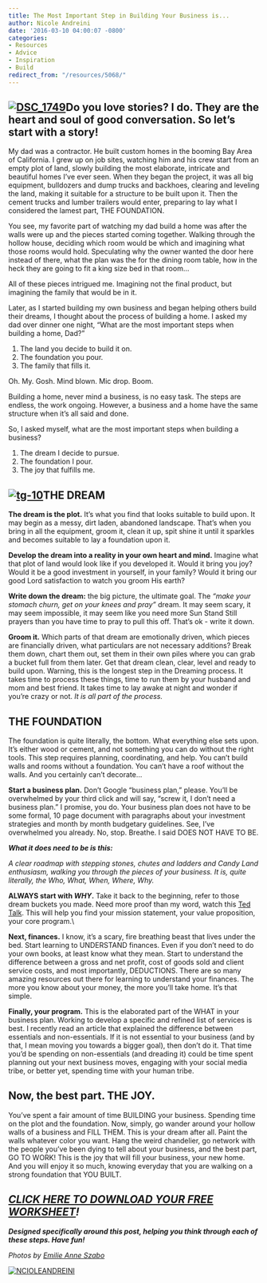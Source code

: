 ```yaml
---
title: The Most Important Step in Building Your Business is...
author: Nicole Andreini
date: '2016-03-10 04:00:07 -0800'
categories:
- Resources
- Advice
- Inspiration
- Build
redirect_from: "/resources/5068/"
---
```


## [![DSC_1749](https://yellow-blog-images.imgix.net/2016/03/DSC_1749.jpg)](https://yellow-blog-images.imgix.net/2016/03/DSC_1749.jpg)Do you love stories? I do. They are the heart and soul of good conversation. So let’s start with a story!

My dad was a contractor. He built custom homes in the booming Bay Area of California. I grew up on job sites, watching him and his crew start from an empty plot of land, slowly building the most elaborate, intricate and beautiful homes I’ve ever seen. When they began the project, it was all big equipment, bulldozers and dump trucks and backhoes, clearing and leveling the land, making it suitable for a structure to be built upon it. Then the cement trucks and lumber trailers would enter, preparing to lay what I considered the lamest part, THE FOUNDATION.

You see, my favorite part of watching my dad build a home was after the walls were up and the pieces started coming together. Walking through the hollow house, deciding which room would be which and imagining what those rooms would hold. Speculating why the owner wanted the door here instead of there, what the plan was the for the dining room table, how in the heck they are going to fit a king size bed in that room…

All of these pieces intrigued me. Imagining not the final product, but imagining the family that would be in it.

Later, as I started building my own business and began helping others build their dreams, I thought about the process of building a home. I asked my dad over dinner one night, “What are the most important steps when building a home, Dad?”

1.  The land you decide to build it on.
2.  The foundation you pour.
3.  The family that fills it.

Oh. My. Gosh. Mind blown. Mic drop. Boom.

Building a home, never mind a business, is no easy task. The steps are endless, the work ongoing. However, a business and a home have the same structure when it’s all said and done.

So, I asked myself, what are the most important steps when building a business?

1.  The dream I decide to pursue.
2.  The foundation I pour.
3.  The joy that fulfills me.

## [![tg-10](https://yellow-blog-images.imgix.net/2016/03/tg-10.jpg)](https://yellow-blog-images.imgix.net/2016/03/tg-10.jpg)THE DREAM

**The dream is the plot.** It’s what you find that looks suitable to build upon. It may begin as a messy, dirt laden, abandoned landscape. That’s when you bring in all the equipment, groom it, clean it up, spit shine it until it sparkles and becomes suitable to lay a foundation upon it.

**Develop the dream into a reality in your own heart and mind.** Imagine what that plot of land would look like if you developed it. Would it bring you joy? Would it be a good investment in yourself, in your family? Would it bring our good Lord satisfaction to watch you groom His earth?

**Write down the dream:** the big picture, the ultimate goal. The _“make your stomach churn, get on your knees and pray”_ dream. It may seem scary, it may seem impossible, it may seem like you need more Sun Stand Still prayers than you have time to pray to pull this off. That’s ok - write it down.

**Groom it.** Which parts of that dream are emotionally driven, which pieces are financially driven, what particulars are not necessary additions? Break them down, chart them out, set them in their own piles where you can grab a bucket full from them later. Get that dream clean, clear, level and ready to build upon. Warning, this is the longest step in the Dreaming process. It takes time to process these things, time to run them by your husband and mom and best friend. It takes time to lay awake at night and wonder if you’re crazy or not. _It is all part of the process._

## THE FOUNDATION

The foundation is quite literally, the bottom. What everything else sets upon. It’s either wood or cement, and not something you can do without the right tools. This step requires planning, coordinating, and help. You can’t build walls and rooms without a foundation. You can’t have a roof without the walls. And you certainly can’t decorate…

**Start a business plan.** Don’t Google “business plan,” please. You’ll be overwhelmed by your third click and will say, “screw it, I don’t need a business plan.” I promise, you do. Your business plan does not have to be some formal, 10 page document with paragraphs about your investment strategies and month by month budgetary guidelines. See, I’ve overwhelmed you already. No, stop. Breathe. I said DOES NOT HAVE TO BE.

**_What it does need to be is this:_**

_A clear roadmap with stepping stones, chutes and ladders and Candy Land enthusiasm, walking you through the pieces of your business. It is, quite literally, the Who, What, When, Where, Why._

**ALWAYS start with _WHY_.** Take it back to the beginning, refer to those dream buckets you made. Need more proof than my word, watch this [Ted Talk](https://www.ted.com/talks/simon_sinek_how_great_leaders_inspire_action?language=en). This will help you find your mission statement, your value proposition, your core program.\

**Next, finances.** I know, it’s a scary, fire breathing beast that lives under the bed. Start learning to UNDERSTAND finances. Even if you don’t need to do your own books, at least know what they mean. Start to understand the difference between a gross and net profit, cost of goods sold and client service costs, and most importantly, DEDUCTIONS. There are so many amazing resources out there for learning to understand your finances. The more you know about your money, the more you’ll take home. It’s that simple.

**Finally, your program.** This is the elaborated part of the WHAT in your business plan. Working to develop a specific and refined list of services is best. I recently read an article that explained the difference between essentials and non-essentials. If it is not essential to your business (and by that, I mean moving you towards a bigger goal), then don’t do it. That time you’d be spending on non-essentials (and dreading it) could be time spent planning out your next business moves, engaging with your social media tribe, or better yet, spending time with your human tribe.

## Now, the best part. THE JOY.

You’ve spent a fair amount of time BUILDING your business. Spending time on the plot and the foundation. Now, simply, go wander around your hollow walls of a business and FILL THEM. This is your dream after all. Paint the walls whatever color you want. Hang the weird chandelier, go network with the people you’ve been dying to tell about your business, and the best part, GO TO WORK! This is the joy that will fill your business, your new home. And you will enjoy it so much, knowing everyday that you are walking on a strong foundation that YOU BUILT.[  
](https://yellow-blog-images.imgix.net/2016/03/DSC_1749.jpg)

## _[CLICK HERE TO DOWNLOAD YOUR FREE WORKSHEET](https://yellow-blog-images.imgix.net/2016/03/The-most-important-step.pdf)!_

**_Designed specifically around this post, helping you think through each of these steps. Have fun!_**

_Photos by [Emilie Anne Szabo](http://www.emilieanneszabo.com/portfolio/)_

[![NCIOLEANDREINI](https://yellow-blog-images.imgix.net/2016/03/NCIOLEANDREINI.jpg)](http://www.studiotwenty-two.com/)
